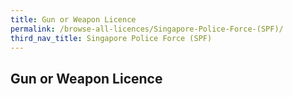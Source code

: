 ```yaml
---
title: Gun or Weapon Licence
permalink: /browse-all-licences/Singapore-Police-Force-(SPF)/
third_nav_title: Singapore Police Force (SPF)
---
```

## Gun or Weapon Licence
